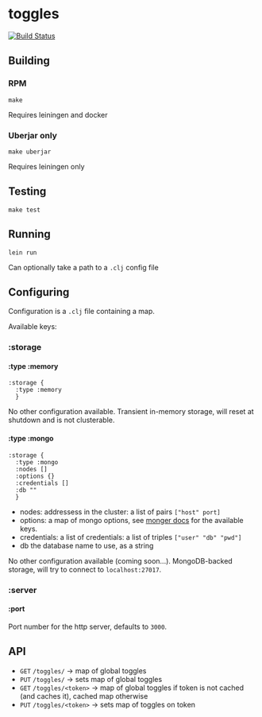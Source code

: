 # toggles

[![Build Status](https://travis-ci.org/caligin/toggles.svg?branch=master)](https://travis-ci.org/caligin/toggles)

## Building

### RPM

`make`

Requires leiningen and docker

### Uberjar only

`make uberjar`

Requires leiningen only

## Testing

`make test`

## Running

`lein run`

Can optionally take a path to a `.clj` config file

## Configuring

Configuration is a `.clj` file containing a map.

Available keys:

### :storage

#### :type :memory

```
:storage {
  :type :memory
  }
```

No other configuration available. Transient in-memory storage, will reset at shutdown and is not clusterable.

#### :type :mongo

```
:storage {
  :type :mongo
  :nodes []
  :options {}
  :credentials []
  :db ""
  }
```

- nodes: addressess in the cluster: a list of pairs `["host" port]`
- options: a map of mongo options, see [monger docs](http://reference.clojuremongodb.info/monger.core.html#var-mongo-options-builder) for the available keys.
- credentials: a list of credentials: a list of triples `["user" "db" "pwd"]`
- db the database name to use, as a string

No other configuration available (coming soon...). MongoDB-backed storage, will try to connect to `localhost:27017`.

### :server

#### :port

Port number for the http server, defaults to `3000`.

## API

- `GET` `/toggles/` -> map of global toggles
- `PUT` `/toggles/` -> sets map of global toggles
- `GET` `/toggles/<token>` -> map of global toggles if token is not cached (and caches it), cached map otherwise
- `PUT` `/toggles/<token>` -> sets map of toggles on token